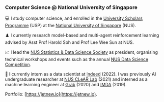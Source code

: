 ### Computer Science @ National University of Singapore

💻 I study computer science, and enrolled in the [University Scholars Programme](https://www.usp.nus.edu.sg/) (USP) at the [National University of Singapore](https://www.comp.nus.edu.sg/) (NUS).

♟️ I currently research model-based and multi-agent reinforcement learning advised by Asst Prof Harold Soh and Prof Lee Wee Sun at NUS.

📈 I lead the [NUS Statistics & Data Science Society](https://sites.google.com/view/nussds/) as president, organising technical workshops and events such as the annual [NUS Data Science Competition](https://sites.google.com/view/nussds/events/data-science-competition-with-hp).

💼 I currently intern as a data scientist at [Indeed](https://www.indeed.jobs/) (2022). I was previously AI undergraduate researcher at [NUS CLeAR Lab](https://clear-nus.github.io/) (2021) and interned as a machine learning engineer at [Grab](https://www.grab.com/sg/) (2020) and [IMDA](https://www.imda.gov.sg/) (2019).

Portfolio: [https://jetnew.io](https://jetnew.io).
